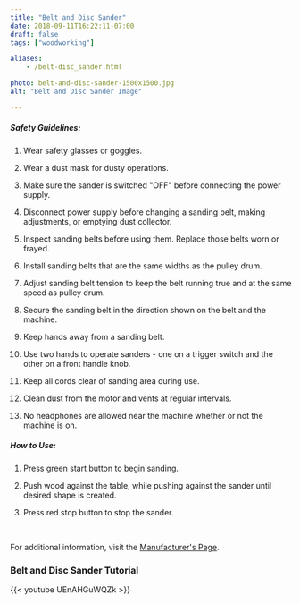 ```yaml
---
title: "Belt and Disc Sander"
date: 2018-09-11T16:22:11-07:00
draft: false
tags: ["woodworking"]

aliases:
    - /belt-disc_sander.html

photo: belt-and-disc-sander-1500x1500.jpg
alt: "Belt and Disc Sander Image"

---
```


##### Safety Guidelines:
1. Wear safety glasses or goggles.

2. Wear a dust mask for dusty operations.

3. Make sure the sander is switched "OFF" before connecting the power supply.

4. Disconnect power supply before changing a sanding belt, making adjustments, or   emptying dust collector.

5. Inspect sanding belts before using them. Replace those belts worn or frayed.

6. Install sanding belts that are the same widths as the pulley drum.

7. Adjust sanding belt tension to keep the belt running true and at the same        speed as pulley drum.

8. Secure the sanding belt in the direction shown on the belt and the machine.

9. Keep hands away from a sanding belt.

10. Use two hands to operate sanders - one on a trigger switch and the other on a   front handle knob.

11. Keep all cords clear of sanding area during use.

12. Clean dust from the motor   and vents at regular intervals.

13. No headphones are allowed near the machine whether or not the machine is on.

##### How to Use:
1. Press green start button to begin sanding.

2. Push wood against the table, while pushing against the sander until desired      shape is created.

3. Press red stop button to stop the sander.

<br/>

For additional information, visit the [Manufacturer's Page](https://www.jettools.com/us/en/p/jsg-6dc-6-x-48-belt-12-disc-sander-1-1-2hp-1ph-115-230v/708599).

### Belt and Disc Sander Tutorial
{{< youtube UEnAHGuWQZk >}}